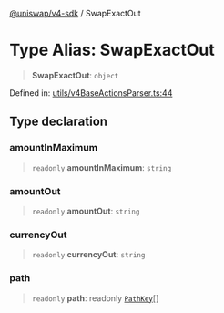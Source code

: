 [@uniswap/v4-sdk](https://github.com/Uniswap/sdks/tree/main/sdks/v4-sdk) / SwapExactOut

# Type Alias: SwapExactOut

> **SwapExactOut**: `object`

Defined in: [utils/v4BaseActionsParser.ts:44](https://github.com/Uniswap/sdks/blob/c1c9f64f11640c79a680f539823458931629e6ed/sdks/v4-sdk/src/utils/v4BaseActionsParser.ts#L44)

## Type declaration

### amountInMaximum

> `readonly` **amountInMaximum**: `string`

### amountOut

> `readonly` **amountOut**: `string`

### currencyOut

> `readonly` **currencyOut**: `string`

### path

> `readonly` **path**: readonly [`PathKey`](PathKey.md)[]
